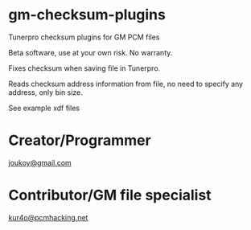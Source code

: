 # gm-checksum-plugins
Tunerpro checksum plugins for GM PCM files

Beta software, use at your own risk.
No warranty.

Fixes checksum when saving file in Tunerpro.

Reads checksum address information from file, no need to specify any address, only bin size.

See example xdf files

# Creator/Programmer
joukoy@gmail.com
# Contributor/GM file specialist
kur4o@pcmhacking.net

